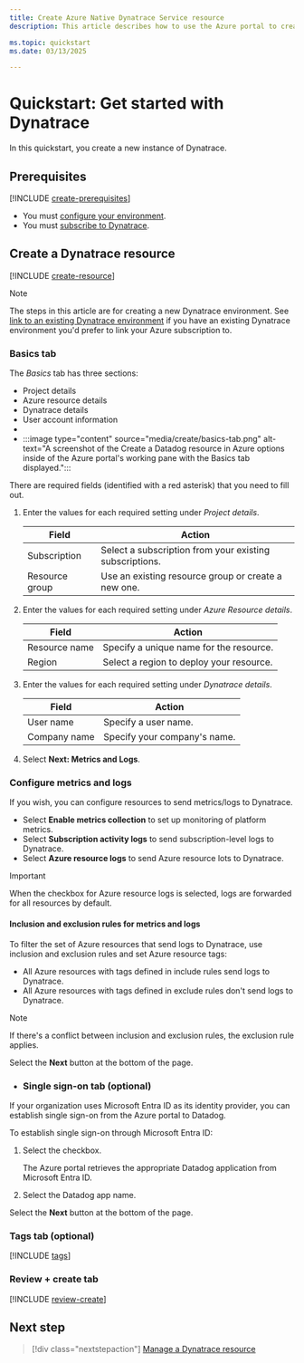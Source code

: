 ```yaml
---
title: Create Azure Native Dynatrace Service resource
description: This article describes how to use the Azure portal to create an instance of Dynatrace.

ms.topic: quickstart
ms.date: 03/13/2025

---
```


# Quickstart: Get started with Dynatrace

In this quickstart, you create a new instance of Dynatrace. 

## Prerequisites

[!INCLUDE [create-prerequisites](../includes/create-prerequisites.md)]
- You must [configure your environment](configure-prerequisites.md).
- You must [subscribe to Dynatrace](overview.md#subscribe-to-Dynatrace).

## Create a Dynatrace resource

[!INCLUDE [create-resource](../includes/create-resource.md)]

> [!NOTE] 
> The steps in this article are for creating a new Dynatrace environment.  See [link to an existing Dynatrace environment](link-to-existing-resources.md) if you have an existing Dynatrace environment you'd prefer to link your Azure subscription to.

### Basics tab

The *Basics* tab has three sections:

- Project details
- Azure resource details
- Dynatrace details
- User account information
- 
- :::image type="content" source="media/create/basics-tab.png" alt-text="A screenshot of the Create a Datadog resource in Azure options inside of the Azure portal's working pane with the Basics tab displayed.":::

There are required fields (identified with a red asterisk) that you need to fill out.

1. Enter the values for each required setting under *Project details*.

    | Field               | Action                                                    |
    |---------------------|-----------------------------------------------------------|
    | Subscription        | Select a subscription from your existing subscriptions.   |
    | Resource group      | Use an existing resource group or create a new one.       |

1. Enter the values for each required setting under *Azure Resource details*.

    | Field              | Action                                    |
    |--------------------|-------------------------------------------|
    | Resource name      | Specify a unique name for the resource.   |
    | Region             | Select a region to deploy your resource.  |

1. Enter the values for each required setting under *Dynatrace details*.

    | Field             | Action                       |
    |-------------------|------------------------------|
    | User name         | Specify a user name.         |
    | Company name      | Specify your company's name. | 

1. Select **Next: Metrics and Logs**. 

### Configure metrics and logs

If you wish, you can configure resources to send metrics/logs to Dynatrace. 

- Select **Enable metrics collection** to set up monitoring of platform metrics.
- Select **Subscription activity logs** to send subscription-level logs to Dynatrace.
- Select **Azure resource logs** to send Azure resource lots to Dynatrace. 

> [!IMPORTANT]
> When the checkbox for Azure resource logs is selected, logs are forwarded for all resources by default.

#### Inclusion and exclusion rules for metrics and logs

To filter the set of Azure resources that send logs to Dynatrace, use inclusion and exclusion rules and set Azure resource tags:

- All Azure resources with tags defined in include rules send logs to Dynatrace.
- All Azure resources with tags defined in exclude rules don't send logs to Dynatrace.

> [!NOTE]
> If there's a conflict between inclusion and exclusion rules, the exclusion rule applies.

Select the **Next** button at the bottom of the page.

- ### Single sign-on tab (optional)

If your organization uses Microsoft Entra ID as its identity provider, you can establish single sign-on from the Azure portal to Datadog. 

To establish single sign-on through Microsoft Entra ID:

1. Select the checkbox.

    The Azure portal retrieves the appropriate Datadog application from Microsoft Entra ID. 

1. Select the Datadog app name.

Select the **Next** button at the bottom of the page.

### Tags tab (optional)

[!INCLUDE [tags](../includes/tags.md)]

### Review + create tab

[!INCLUDE [review-create](../includes/review-create.md)]

## Next step
> [!div class="nextstepaction"]
> [Manage a Dynatrace resource](manage.md)


